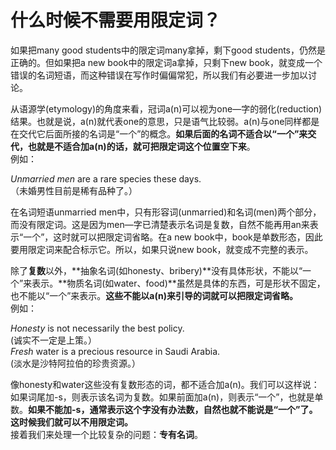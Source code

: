 # 什么时候不需要用限定词？

如果把many good students中的限定词many拿掉，剩下good students，仍然是正确的。但如果把a new book中的限定词a拿掉，只剩下new book，就变成一个错误的名词短语，而这种错误在写作时偏偏常犯，所以我们有必要进一步加以讨论。

从语源学(etymology)的角度来看，冠词a(n)可以视为one—字的弱化(reduction)结果。也就是说，a(n)就代表one的意思，只是语气比较弱。a(n)与one同样都是在交代它后面所接的名词是“一个”的概念。**如果后面的名词不适合以“一个”来交代，也就是不适合加a(n)的话，就可把限定词这个位置空下来**。  
例如： 
>  
<em>Unmarried men</em> are a rare species these days.  
（未婚男性目前是稀有品种了。）

在名词短语unmarried men中，只有形容词(unmarried)和名词(men)两个部分，而没有限定词。这是因为men—字已清楚表示名词是复数，自然不能再用an来表示“一个”，这时就可以把限定词省略。在a new book中，book是单数形态，因此要用限定词来配合标示它。所以，如果只说new book，就变成不完整的表示。

除了**复数**以外，**抽象名词(如honesty、bribery)**没有具体形状，不能以“一个”来表示。**物质名词(如water、food)**虽然是具体的东西，可是形状不固定，也不能以“一个”来表示。**这些不能以a(n)来引导的词就可以把限定词省略。**  
例如：  
>  
<em>Honesty</em> is not necessarily the best policy.  
(诚实不一定是上策。）  
<em>Fresh</em> water is a precious resource in Saudi Arabia.  
(淡水是沙特阿拉伯的珍贵资源。）

像honesty和water这些没有复数形态的词，都不适合加a(n)。我们可以这样说：如果词尾加-s，则表示该名词为复数。如果前面加a(n)，则表示“一个”，也就是单数。<b>如果不能加-s，通常表示这个字没有办法数，自然也就不能说是“一个”了。这时候我们就可以不用限定词。</b>  
接着我们来处理一个比较复杂的问题：**专有名词**。